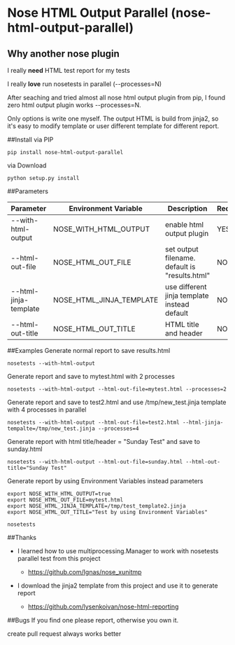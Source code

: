 # Nose HTML Output Parallel (nose-html-output-parallel)
## Why another nose plugin
I really **need** HTML test report for my tests

I really **love** run nosetests in parallel (--processes=N)

After seaching and tried almost all nose html output plugin from pip, I found zero html output plugin works --processes=N.

Only options is write one myself. The output HTML is build from jinja2, so it's easy to modify template or user different template for different report. 

##Install
via PIP

```
pip install nose-html-output-parallel
```
via Download

```
python setup.py install
```

##Parameters 

Parameter | Environment Variable| Description | Required
---------|---------|--------|----------
--with-html-output | NOSE\_WITH\_HTML\_OUTPUT | enable html output plugin | YES
--html-out-file | NOSE\_HTML\_OUT\_FILE | set output filename. default is "results.html" | NO
--html-jinja-template| NOSE\_HTML\_JINJA\_TEMPLATE |use different jinja template instead default | NO
--html-out-title | NOSE\_HTML\_OUT\_TITLE | HTML title and header | NO

##Examples
Generate normal report to save results.html

```
nosetests --with-html-output
```
Generate report and save to mytest.html with 2 processes 

```
nosetests --with-html-output --html-out-file=mytest.html --processes=2
```
Generate report and save to test2.html and use /tmp/new_test.jinja template with 4 processes in parallel

```
nosetests --with-html-output --html-out-file=test2.html --html-jinja-tempalte=/tmp/new_test.jinja --processes=4
```

Generate report with html title/header = "Sunday Test" and save to sunday.html

```
nosetests --with-html-output --html-out-file=sunday.html --html-out-title="Sunday Test"
```

Generate report by using Environment Variables instead parameters

```
export NOSE_WITH_HTML_OUTPUT=true
export NOSE_HTML_OUT_FILE=mytest.html
export NOSE_HTML_JINJA_TEMPLATE=/tmp/test_template2.jinja
export NOSE_HTML_OUT_TITLE="Test by using Environment Variables"

nosetests 
```
 
##Thanks
* I learned how to use multiprocessing.Manager to work with nosetests parallel test from this project
	* <https://github.com/Ignas/nose_xunitmp>

* I download the jinja2 template from this project and use it to generate report 
	* <https://github.com/lysenkoivan/nose-html-reporting>


##Bugs
If you find one please report, otherwise you own it.

create pull request always works better 


